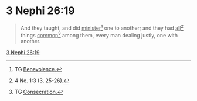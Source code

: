 # 3 Nephi 26:19

> And they taught, and did <u>minister</u>[^a] one to another; and they had <u>all</u>[^b] things <u>common</u>[^c] among them, every man dealing justly, one with another.

[3 Nephi 26:19](https://www.churchofjesuschrist.org/study/scriptures/bofm/3-ne/26?lang=eng&id=p19#p19)


[^a]: TG [Benevolence.](https://www.churchofjesuschrist.org/study/scriptures/tg/benevolence?lang=eng)
[^b]: 4 Ne. 1:3 (3, 25-26).
[^c]: TG [Consecration.](https://www.churchofjesuschrist.org/study/scriptures/tg/consecration?lang=eng)
